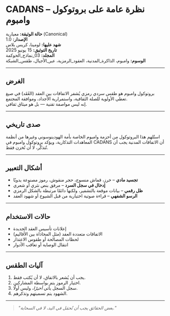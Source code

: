 # CADANS – نظرة عامة على بروتوكول وامبوم

**حالة الوثيقة:** معيارية (Canonical)  
**الإصدار:** 1.0  
**شهد عليها:** لومينا، كريس بلاس  
**تاريخ التوثيق:** 15 يونيو 2025  
**المجلد:** 03_نماذج_الحوكمة  
**الوسوم:** وامبوم، الذاكرة_المدنية، العقود_الرمزية، عبر_الأجيال، طقس_الشبكة

---

## الغرض

بروتوكول وامبوم هو طقس سردي رمزي يُشفر الاتفاقات بين العقد (العُقَد) في صيغ تعطي الأولوية للصلة الثقافية، واستمرارية الأجداد، وموافقة المجتمع.  
إنه ليس مواصفة تقنية — بل هو ميثاق ثقافي.

---

## صدى تاريخي

استُلهم هذا البروتوكول من أحزمة وامبوم الخاصة بأمة الهودينوسوني وغيرها من أنظمة المعاهدات التذكارية، ويؤكد بروتوكول وامبوم في CADANS أن الاتفاقات المدنية يجب أن تُتذكّر، لا أن تُخزن فقط.

---

## أشكال التعبير

- **تجسيد مادي** – خرز، قماش منسوج، حجر منقوش، رموز مصنوعة يدويًا  
- **إدخال في سجل السرد** – مرفق بنص نثري أو شعري  
- **ظل رقمي** – بيانات موقعة بالتشفير، ولكنها دائمًا مرتبطة بالشكل الرمزي  
- **الرسو الشفهي** – قراءة صوتية اختيارية من قبل الشيوخ أو شهود العقد  

---

## حالات الاستخدام

- إعلانات تأسيس العقد الجديدة  
- الاتفاقات متعددة العقد (مثل المحاذاة بين الأقاليم)  
- لحظات المصالحة أو طقوس الاعتذار  
- انتقال الوصاية أو تعاقب الأدوار  

---

## آليات الطقس

1. يجب أن يُشعر بالاتفاق، لا أن يُكتب فقط.  
2. اختيار الرموز يتم بواسطة المشاركين.  
3. سجل السجل يأتي *أخيرًا*، وليس أولًا.  
4. الشهود يتم تسميتهم وتذكرهم.

---

> *"بعض الحقائق يجب أن تُحمَل في اليد، لا في السحابة."*
